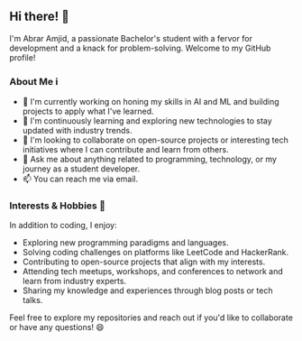## Hi there! 👋

I'm Abrar Amjid, a passionate Bachelor's student with a fervor for development and a knack for problem-solving. Welcome to my GitHub profile!

### About Me ℹ️

- 🔭 I'm currently working on honing my skills in AI and ML and building projects to apply what I've learned.
- 🌱 I'm continuously learning and exploring new technologies to stay updated with industry trends.
- 👯 I'm looking to collaborate on open-source projects or interesting tech initiatives where I can contribute and learn from others.
- 💬 Ask me about anything related to programming, technology, or my journey as a student developer.
- 📫 You can reach me via email.

### Interests & Hobbies 🎨

In addition to coding, I enjoy:

- Exploring new programming paradigms and languages.
- Solving coding challenges on platforms like LeetCode and HackerRank.
- Contributing to open-source projects that align with my interests.
- Attending tech meetups, workshops, and conferences to network and learn from industry experts.
- Sharing my knowledge and experiences through blog posts or tech talks.


Feel free to explore my repositories and reach out if you'd like to collaborate or have any questions! 😄

